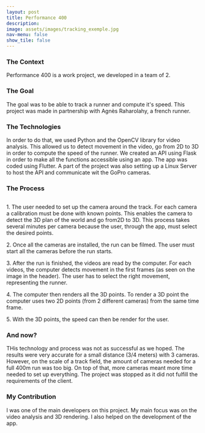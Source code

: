 ```yaml
---
layout: post
title: Performance 400
description:
image: assets/images/tracking_exemple.jpg
nav-menu: false
show_tile: false
---
```


<h3>The Context</h3>
<p>Performance 400 is a work project, we developed in a team of 2.</p>
<h3>The Goal</h3>
<p>The goal was to be able to track a runner and compute it's speed. This project was made in partnership with Agnès Raharolahy, a french runner.</p>
<h3>The Technologies</h3>
<p>In order to do that, we used Python and the OpenCV library for video analysis. This allowed us to detect movement in the video, go from 2D to 3D in order to compute the speed of the runner. We created an API using Flask in order to make all the functions accessible using an app. The app was coded using Flutter.
A part of the project was also setting up a Linux Server to host the API and communicate wit the GoPro cameras.</p>

<h3>The Process</h3>
<img src="/forty-jekyll-theme/assets/images/preformace4001.png" alt="" data-position="top center" />

<p>1. The user needed to set up the camera around the track. For each camera a calibration must be done with known points. This enables the camera to detect the 3D plan of the world and go from2D to 3D. This process takes several minutes per camera because the user, through the app, must select the desired points.</p>

<p>2. Once all the cameras are installed, the run can be filmed. The user must start all the cameras before the run starts.</p>
<p>3. After the run is finished, the videos are read by the computer. For each videos, the computer detects movement in the first frames (as seen on the image in the header). The user has to select the right movement, representing the runner.</p>
<p>4. The computer then renders all the 3D points. To render a 3D point the computer uses two 2D points (from 2 different cameras) from the same time frame.</p>
<p>5. With the 3D points, the speed can then be render for the user.</p>

<h3>And now?</h3>
<p>THis technology and process was not as successful as we hoped. The results were very accurate for a small distance (3/4 meters) with 3 cameras. However, on the scale of a track field, the amount of cameras needed for a full 400m run was too big. On top of that, more cameras meant more time needed to set up everything. The project was stopped as it did not fulfill the requirements of the client.</p>

<h3>My Contribution</h3>
<p>I was one of the main developers on this project. My main focus was on the video analysis and 3D rendering. I also helped on the development of the app.</p>